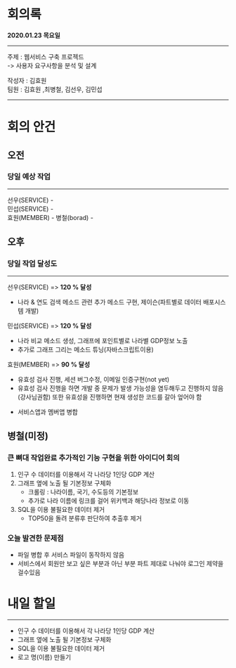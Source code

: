 # 회의록 
**2020.01.23 목요일**

---

주제 : 웹서비스 구축 프로젝드          
    -> 사용자 요구사항을 분석 및 설계   
    
작성자 : 김효원    
팀원   : 김효원 ,최병철, 김선우, 김민섭    

---

# 회의 안건 
## 오전 
### 당일 예상 작업
---
선우(SERVICE) -   
민섭(SERVICE) -      
효원(MEMBER) - 
병철(borad) -        

## 오후 
### 당일 작업 달성도
---
선우(SERVICE) => **120 % 달성**          
- 나라 & 연도 검색 메소드 관련 추가 메소드 구현, 제이슨(파트별로 데이터 배포시스템 개발)   

민섭(SERVICE) => **120 % 달성**     
- 나라 비교 메소드 생성, 그래프에 포인트별로 나라별 GDP정보 노출
- 추가로 그래프 그리는 메소드 튜닝(자바스크립트이용)       

효원(MEMBER) => **90 % 달성**     
- 유효성 검사 진행, 세션 버그수정, 이메일 인증구현(not yet)
- 유효성 검사 진행을 하면 개발 중 문제가 발생 가능성을 염두해두고 진행하지 않음(강사님권함) 또한 유효성을 진행하면 현재 생성한 코드를 갈아 엎어야 함     
+  서비스앱과 멤버앱 병합       

병철(미정)     
- 



### 큰 뼈대 작업완료 추가적인 기능 구현을 위한 아이디어 회의 
1. 인구 수 데이터를 이용해서 각 나라당 1인당 GDP 계산 
2. 그래프 옆에 노출 될 기본정보 구체화 
    - 크롤링 : 나라이름, 국기, 수도등의 기본정보 
    - 추가로 나라 이름에 링크를 걸어 위키백과 해당나라 정보로 이동 
3. SQL을 이용 불필요한 데이터 제거 
    - TOP50을 돌려 분류후 판단하여 추출후 제거 

### 오늘 발견한 문제점 
- 파일 병합 후 서비스 파일이 동작하지 않음   
- 서비스에서 회원만 보고 싶은 부분과 아닌 부분 파트 제대로 나눠야 로그인 제약을 걸수있음  


# 내일 할일 
---
- 인구 수 데이터를 이용해서 각 나라당 1인당 GDP 계산 
- 그래프 옆에 노출 될 기본정보 구체화 
- SQL을 이용 불필요한 데이터 제거 
- 로고 명(이름) 만들기 

